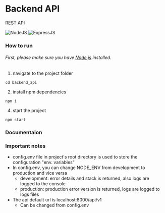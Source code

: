 # Backend API

REST API

![NodeJS](https://img.shields.io/badge/Node.js-339933?style=for-the-badge&logo=nodedotjs&logoColor=white) ![ExpressJS](https://img.shields.io/badge/Express.js-000000?style=for-the-badge&logo=express&logoColor=white)

### How to run

###### First, please make sure you have [Node.js](https://nodejs.org/en/download/) installed.

1. navigate to the project folder

```
cd backend_api
```

2. install npm dependencies

```
npm i
```

4. start the project

```
npm start
```

### Documentaion

### Important notes

- config.env file in project's root directory is used to store the configuration "env. variables"
- In config.env, you can change NODE_ENV from development to production and vice versa
  - development: error details and stack is returned, also logs are logged to the console
  - production: production error version is returned, logs are logged to logs files
- The api default url is localhost:8000/api/v1
  - Can be changed from config.env

